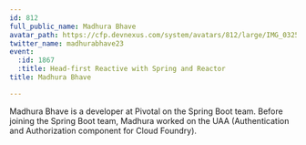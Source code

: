 ```yaml
---
id: 812
full_public_name: Madhura Bhave
avatar_path: https://cfp.devnexus.com/system/avatars/812/large/IMG_0325.JPG?1506539183
twitter_name: madhurabhave23
event:
  :id: 1867
  :title: Head-first Reactive with Spring and Reactor
title: Madhura Bhave

---
```

Madhura Bhave is a developer at Pivotal on the Spring Boot team. Before joining the Spring Boot team, Madhura worked on the UAA (Authentication and Authorization component for Cloud Foundry).